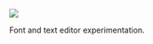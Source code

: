 ![](https://db-feed.s3.amazonaws.com/legacy/Screenshot_from_2020_01_19_21_39_51-1579488148369.png)

Font and text editor experimentation.
